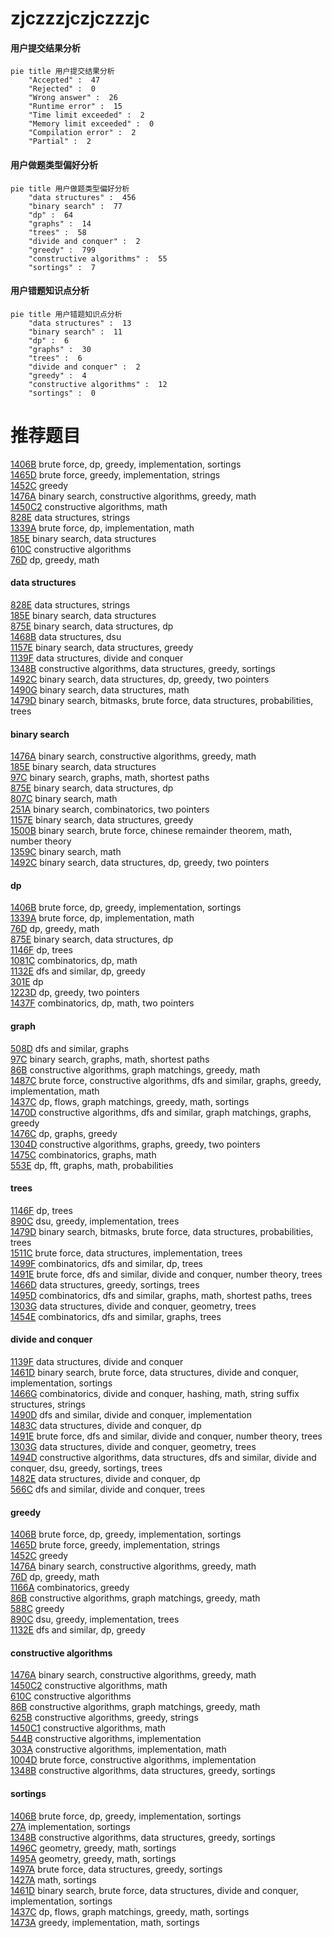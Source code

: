 # zjczzzjczjczzzjc
<!-- tabs:start -->
#### **用户提交结果分析**

```mermaid
pie title 用户提交结果分析
    "Accepted" :  47
    "Rejected" :  0
    "Wrong answer" :  26
    "Runtime error" :  15
    "Time limit exceeded" :  2
    "Memory limit exceeded" :  0
    "Compilation error" :  2
    "Partial" :  2
```
#### **用户做题类型偏好分析**

```mermaid
pie title 用户做题类型偏好分析
    "data structures" :  456
    "binary search" :  77
    "dp" :  64
    "graphs" :  14
    "trees" :  58
    "divide and conquer" :  2
    "greedy" :  799
    "constructive algorithms" :  55
    "sortings" :  7
```
#### **用户错题知识点分析**

```mermaid
pie title 用户错题知识点分析
    "data structures" :  13
    "binary search" :  11
    "dp" :  6
    "graphs" :  30
    "trees" :  6
    "divide and conquer" :  2
    "greedy" :  4
    "constructive algorithms" :  12
    "sortings" :  0
```
<!-- tabs:end -->
# 推荐题目
[1406B](http://codeforces.com/problemset/problem/1406/B)		brute force,
                        dp,
                        greedy,
                        implementation,
                        sortings		  
[1465D](https://codeforces.com/contest/1465/problem/D)		brute force,
                        greedy,
                        implementation,
                        strings		  
[1452C](http://codeforces.com/problemset/problem/1452/C)		greedy		  
[1476A](http://codeforces.com/problemset/problem/1476/A)		binary search,
                        constructive algorithms,
                        greedy,
                        math		  
[1450C2](http://codeforces.com/problemset/problem/1450/C2)		constructive algorithms,
                        math		  
[828E](https://codeforces.com/contest/828/problem/E)		data structures,
                        strings		  
[1339A](http://codeforces.com/problemset/problem/1339/A)		brute force,
                        dp,
                        implementation,
                        math		  
[185E](http://codeforces.com/problemset/problem/185/E)		binary search,
                        data structures		  
[610C](http://codeforces.com/problemset/problem/610/C)		constructive algorithms		  
[76D](http://codeforces.com/problemset/problem/76/D)		dp,
                        greedy,
                        math		  
<!-- tabs:start -->
#### **data structures**
[828E](https://codeforces.com/contest/828/problem/E)		data structures,
                        strings		  
[185E](http://codeforces.com/problemset/problem/185/E)		binary search,
                        data structures		  
[875E](http://codeforces.com/problemset/problem/875/E)		binary search,
                        data structures,
                        dp		  
[1468B](http://codeforces.com/problemset/problem/1468/B)		data structures,
                        dsu		  
[1157E](http://codeforces.com/problemset/problem/1157/E)		binary search,
                        data structures,
                        greedy		  
[1139F](http://codeforces.com/problemset/problem/1139/F)		data structures,
                        divide and conquer		  
[1348B](http://codeforces.com/problemset/problem/1348/B)		constructive algorithms,
                        data structures,
                        greedy,
                        sortings		  
[1492C](http://codeforces.com/problemset/problem/1492/C)		binary search,
                        data structures,
                        dp,
                        greedy,
                        two pointers		  
[1490G](http://codeforces.com/problemset/problem/1490/G)		binary search,
                        data structures,
                        math		  
[1479D](http://codeforces.com/problemset/problem/1479/D)		binary search,
                        bitmasks,
                        brute force,
                        data structures,
                        probabilities,
                        trees		  
#### **binary search**
[1476A](http://codeforces.com/problemset/problem/1476/A)		binary search,
                        constructive algorithms,
                        greedy,
                        math		  
[185E](http://codeforces.com/problemset/problem/185/E)		binary search,
                        data structures		  
[97C](http://codeforces.com/problemset/problem/97/C)		binary search,
                        graphs,
                        math,
                        shortest paths		  
[875E](http://codeforces.com/problemset/problem/875/E)		binary search,
                        data structures,
                        dp		  
[807C](https://codeforces.com/contest/807/problem/C)		binary search,
                        math		  
[251A](http://codeforces.com/problemset/problem/251/A)		binary search,
                        combinatorics,
                        two pointers		  
[1157E](http://codeforces.com/problemset/problem/1157/E)		binary search,
                        data structures,
                        greedy		  
[1500B](http://codeforces.com/problemset/problem/1500/B)		binary search,
                        brute force,
                        chinese remainder theorem,
                        math,
                        number theory		  
[1359C](http://codeforces.com/problemset/problem/1359/C)		binary search,
                        math		  
[1492C](http://codeforces.com/problemset/problem/1492/C)		binary search,
                        data structures,
                        dp,
                        greedy,
                        two pointers		  
#### **dp**
[1406B](http://codeforces.com/problemset/problem/1406/B)		brute force,
                        dp,
                        greedy,
                        implementation,
                        sortings		  
[1339A](http://codeforces.com/problemset/problem/1339/A)		brute force,
                        dp,
                        implementation,
                        math		  
[76D](http://codeforces.com/problemset/problem/76/D)		dp,
                        greedy,
                        math		  
[875E](http://codeforces.com/problemset/problem/875/E)		binary search,
                        data structures,
                        dp		  
[1146F](http://codeforces.com/problemset/problem/1146/F)		dp,
                        trees		  
[1081C](http://codeforces.com/problemset/problem/1081/C)		combinatorics,
                        dp,
                        math		  
[1132E](http://codeforces.com/problemset/problem/1132/E)		dfs and similar,
                        dp,
                        greedy		  
[301E](http://codeforces.com/problemset/problem/301/E)		dp		  
[1223D](http://codeforces.com/problemset/problem/1223/D)		dp,
                        greedy,
                        two pointers		  
[1437F](http://codeforces.com/problemset/problem/1437/F)		combinatorics,
                        dp,
                        math,
                        two pointers		  
#### **graph**
[508D](http://codeforces.com/problemset/problem/508/D)		dfs and similar,
                        graphs		  
[97C](http://codeforces.com/problemset/problem/97/C)		binary search,
                        graphs,
                        math,
                        shortest paths		  
[86B](http://codeforces.com/problemset/problem/86/B)		constructive algorithms,
                        graph matchings,
                        greedy,
                        math		  
[1487C](http://codeforces.com/problemset/problem/1487/C)		brute force,
                        constructive algorithms,
                        dfs and similar,
                        graphs,
                        greedy,
                        implementation,
                        math		  
[1437C](http://codeforces.com/problemset/problem/1437/C)		dp,
                        flows,
                        graph matchings,
                        greedy,
                        math,
                        sortings		  
[1470D](http://codeforces.com/problemset/problem/1470/D)		constructive algorithms,
                        dfs and similar,
                        graph matchings,
                        graphs,
                        greedy		  
[1476C](http://codeforces.com/problemset/problem/1476/C)		dp,
                        graphs,
                        greedy		  
[1304D](http://codeforces.com/problemset/problem/1304/D)		constructive algorithms,
                        graphs,
                        greedy,
                        two pointers		  
[1475C](http://codeforces.com/problemset/problem/1475/C)		combinatorics,
                        graphs,
                        math		  
[553E](http://codeforces.com/problemset/problem/553/E)		dp,
                        fft,
                        graphs,
                        math,
                        probabilities		  
#### **trees**
[1146F](http://codeforces.com/problemset/problem/1146/F)		dp,
                        trees		  
[890C](https://codeforces.com/contest/890/problem/C)		dsu,
                        greedy,
                        implementation,
                        trees		  
[1479D](http://codeforces.com/problemset/problem/1479/D)		binary search,
                        bitmasks,
                        brute force,
                        data structures,
                        probabilities,
                        trees		  
[1511C](http://codeforces.com/problemset/problem/1511/C)		brute force,
                        data structures,
                        implementation,
                        trees		  
[1499F](http://codeforces.com/problemset/problem/1499/F)		combinatorics,
                        dfs and similar,
                        dp,
                        trees		  
[1491E](http://codeforces.com/problemset/problem/1491/E)		brute force,
                        dfs and similar,
                        divide and conquer,
                        number theory,
                        trees		  
[1466D](http://codeforces.com/problemset/problem/1466/D)		data structures,
                        greedy,
                        sortings,
                        trees		  
[1495D](http://codeforces.com/problemset/problem/1495/D)		combinatorics,
                        dfs and similar,
                        graphs,
                        math,
                        shortest paths,
                        trees		  
[1303G](http://codeforces.com/problemset/problem/1303/G)		data structures,
                        divide and conquer,
                        geometry,
                        trees		  
[1454E](http://codeforces.com/problemset/problem/1454/E)		combinatorics,
                        dfs and similar,
                        graphs,
                        trees		  
#### **divide and conquer**
[1139F](http://codeforces.com/problemset/problem/1139/F)		data structures,
                        divide and conquer		  
[1461D](http://codeforces.com/problemset/problem/1461/D)		binary search,
                        brute force,
                        data structures,
                        divide and conquer,
                        implementation,
                        sortings		  
[1466G](http://codeforces.com/problemset/problem/1466/G)		combinatorics,
                        divide and conquer,
                        hashing,
                        math,
                        string suffix structures,
                        strings		  
[1490D](http://codeforces.com/problemset/problem/1490/D)		dfs and similar,
                        divide and conquer,
                        implementation		  
[1483C](https://codeforces.com/contest/1483/problem/C)		data structures,
                        divide and conquer,
                        dp		  
[1491E](http://codeforces.com/problemset/problem/1491/E)		brute force,
                        dfs and similar,
                        divide and conquer,
                        number theory,
                        trees		  
[1303G](http://codeforces.com/problemset/problem/1303/G)		data structures,
                        divide and conquer,
                        geometry,
                        trees		  
[1494D](http://codeforces.com/problemset/problem/1494/D)		constructive algorithms,
                        data structures,
                        dfs and similar,
                        divide and conquer,
                        dsu,
                        greedy,
                        sortings,
                        trees		  
[1482E](http://codeforces.com/problemset/problem/1482/E)		data structures,
                        divide and conquer,
                        dp		  
[566C](http://codeforces.com/problemset/problem/566/C)		dfs and similar,
                        divide and conquer,
                        trees		  
#### **greedy**
[1406B](http://codeforces.com/problemset/problem/1406/B)		brute force,
                        dp,
                        greedy,
                        implementation,
                        sortings		  
[1465D](https://codeforces.com/contest/1465/problem/D)		brute force,
                        greedy,
                        implementation,
                        strings		  
[1452C](http://codeforces.com/problemset/problem/1452/C)		greedy		  
[1476A](http://codeforces.com/problemset/problem/1476/A)		binary search,
                        constructive algorithms,
                        greedy,
                        math		  
[76D](http://codeforces.com/problemset/problem/76/D)		dp,
                        greedy,
                        math		  
[1166A](http://codeforces.com/problemset/problem/1166/A)		combinatorics,
                        greedy		  
[86B](http://codeforces.com/problemset/problem/86/B)		constructive algorithms,
                        graph matchings,
                        greedy,
                        math		  
[588C](https://codeforces.com/contest/588/problem/C)		greedy		  
[890C](https://codeforces.com/contest/890/problem/C)		dsu,
                        greedy,
                        implementation,
                        trees		  
[1132E](http://codeforces.com/problemset/problem/1132/E)		dfs and similar,
                        dp,
                        greedy		  
#### **constructive algorithms**
[1476A](http://codeforces.com/problemset/problem/1476/A)		binary search,
                        constructive algorithms,
                        greedy,
                        math		  
[1450C2](http://codeforces.com/problemset/problem/1450/C2)		constructive algorithms,
                        math		  
[610C](http://codeforces.com/problemset/problem/610/C)		constructive algorithms		  
[86B](http://codeforces.com/problemset/problem/86/B)		constructive algorithms,
                        graph matchings,
                        greedy,
                        math		  
[625B](http://codeforces.com/problemset/problem/625/B)		constructive algorithms,
                        greedy,
                        strings		  
[1450C1](http://codeforces.com/problemset/problem/1450/C1)		constructive algorithms,
                        math		  
[544B](http://codeforces.com/problemset/problem/544/B)		constructive algorithms,
                        implementation		  
[303A](http://codeforces.com/problemset/problem/303/A)		constructive algorithms,
                        implementation,
                        math		  
[1004D](http://codeforces.com/problemset/problem/1004/D)		brute force,
                        constructive algorithms,
                        implementation		  
[1348B](http://codeforces.com/problemset/problem/1348/B)		constructive algorithms,
                        data structures,
                        greedy,
                        sortings		  
#### **sortings**
[1406B](http://codeforces.com/problemset/problem/1406/B)		brute force,
                        dp,
                        greedy,
                        implementation,
                        sortings		  
[27A](http://codeforces.com/problemset/problem/27/A)		implementation,
                        sortings		  
[1348B](http://codeforces.com/problemset/problem/1348/B)		constructive algorithms,
                        data structures,
                        greedy,
                        sortings		  
[1496C](https://codeforces.com/contest/1496/problem/C)		geometry,
                        greedy,
                        math,
                        sortings		  
[1495A](http://codeforces.com/problemset/problem/1495/A)		geometry,
                        greedy,
                        math,
                        sortings		  
[1497A](http://codeforces.com/problemset/problem/1497/A)		brute force,
                        data structures,
                        greedy,
                        sortings		  
[1427A](http://codeforces.com/problemset/problem/1427/A)		math,
                        sortings		  
[1461D](http://codeforces.com/problemset/problem/1461/D)		binary search,
                        brute force,
                        data structures,
                        divide and conquer,
                        implementation,
                        sortings		  
[1437C](http://codeforces.com/problemset/problem/1437/C)		dp,
                        flows,
                        graph matchings,
                        greedy,
                        math,
                        sortings		  
[1473A](http://codeforces.com/problemset/problem/1473/A)		greedy,
                        implementation,
                        math,
                        sortings		  
<!-- tabs:end -->
